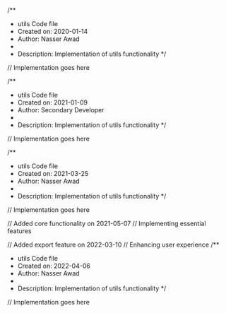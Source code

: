 /**
 * utils Code file
 * Created on: 2020-01-14
 * Author: Nasser Awad
 *
 * Description: Implementation of utils functionality
 */
 
// Implementation goes here

/**
 * utils Code file
 * Created on: 2021-01-09
 * Author: Secondary Developer
 *
 * Description: Implementation of utils functionality
 */
 
// Implementation goes here

/**
 * utils Code file
 * Created on: 2021-03-25
 * Author: Nasser Awad
 *
 * Description: Implementation of utils functionality
 */
 
// Implementation goes here


// Added core functionality on 2021-05-07
// Implementing essential features

// Added export feature on 2022-03-10
// Enhancing user experience
/**
 * utils Code file
 * Created on: 2022-04-06
 * Author: Nasser Awad
 *
 * Description: Implementation of utils functionality
 */
 
// Implementation goes here


